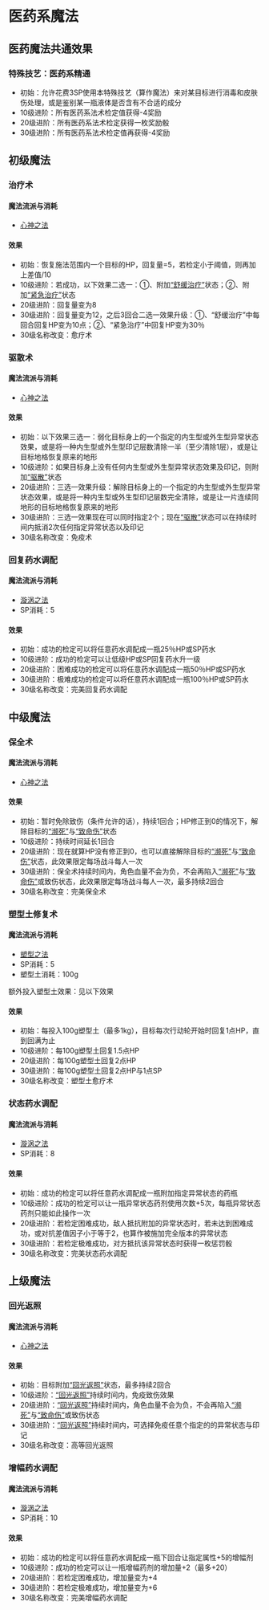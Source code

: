 # 医药系魔法

## 医药魔法共通效果

### 特殊技艺：医药系精通

* 初始：允许花费3SP使用本特殊技艺（算作魔法）来对某目标进行消毒和皮肤伤处理，或是鉴别某一瓶液体是否含有不合适的成分
* 10级进阶：所有医药系法术检定值获得-4奖励
* 20级进阶：所有医药系法术检定获得一枚奖励骰
* 30级进阶：所有医药系法术检定值再获得-4奖励

## 初级魔法

### 治疗术

#### 魔法流派与消耗

* <a href="/rules/V4.x rules/8·magic/#心神之法" target="_blank">心神之法</a>

#### 效果

* 初始：恢复施法范围内一个目标的HP，回复量=5，若检定小于阈值，则再加上差值/10
* 10级进阶：若成功，以下效果二选一：①、附加<a href="../../../status/normal/#舒缓治疗" target="_blank">“舒缓治疗”</a>状态；②、附加<a href="../../../status/normal/#紧急治疗" target="_blank">“紧急治疗”</a>状态
* 20级进阶：回复量变为8
* 30级进阶：回复量变为12，之后3回合二选一效果升级：①、“舒缓治疗”中每回合回复HP变为10点；②、“紧急治疗”中回复HP变为30％
* 30级名称改变：愈疗术

### 驱散术

#### 魔法流派与消耗

* <a href="/rules/V4.x rules/8·magic/#心神之法" target="_blank">心神之法</a>

#### 效果

* 初始：以下效果三选一：弱化目标身上的一个指定的内生型或外生型异常状态效果，或是将一种内生型或外生型印记层数清除一半（至少清除1层），或是让目标地格恢复原来的地形
* 10级进阶：如果目标身上没有任何内生型或外生型异常状态效果及印记，则附加<a href="../../../status/normal/#驱散" target="_blank">“驱散”</a>状态
* 20级进阶：三选一效果升级：解除目标身上的一个指定的内生型或外生型异常状态效果，或是将一种内生型或外生型印记层数完全清除，或是让一片连续同地形的目标地格恢复原来的地形
* 30级进阶：三选一效果现在可以同时指定2个；现在<a href="../../../status/normal/#驱散" target="_blank">“驱散”</a>状态可以在持续时间内抵消2次任何指定异常状态以及印记
* 30级名称改变：免疫术

### 回复药水调配

#### 魔法流派与消耗

* <a href="/rules/V4.x rules/8·magic/#旋涡之法" target="_blank">漩涡之法</a>
* SP消耗：5

#### 效果

* 初始：成功的检定可以将任意药水调配成一瓶25％HP或SP药水
* 10级进阶：成功的检定可以让低级HP或SP回复药水升一级
* 20级进阶：困难成功的检定可以将任意药水调配成一瓶50％HP或SP药水
* 30级进阶：极难成功的检定可以将任意药水调配成一瓶100％HP或SP药水
* 30级名称改变：完美回复药水调配

## 中级魔法

### 保全术

#### 魔法流派与消耗

* <a href="/rules/V4.x rules/8·magic/#心神之法" target="_blank">心神之法</a>

#### 效果

* 初始：暂时免除致伤（条件允许的话），持续1回合；HP修正到0的情况下，解除目标的<a href="../../../status/normal/#濒死" target="_blank">“濒死”</a>与<a href="../../../status/normal/#致命伤" target="_blank">“致命伤”</a>状态
* 10级进阶：持续时间延长1回合
* 20级进阶：现在就算HP没有修正到0，也可以直接解除目标的<a href="../../../status/normal/#濒死" target="_blank">“濒死”</a>与<a href="../../../status/normal/#致命伤" target="_blank">“致命伤”</a>状态，此效果限定每场战斗每人一次
* 30级进阶：保全术持续时间内，角色血量不会为负，不会再陷入<a href="../../../status/normal/#濒死" target="_blank">“濒死”</a>与<a href="../../../status/normal/#致命伤" target="_blank">“致命伤”</a>或致伤状态，此效果限定每场战斗每人一次，最多持续2回合
* 30级名称改变：完美保全术

### 塑型土修复术

#### 魔法流派与消耗

* <a href="/rules/V4.x rules/8·magic/#塑型之法" target="_blank">塑型之法</a>
* SP消耗：5
* 塑型土消耗：100g

额外投入塑型土效果：见以下效果

#### 效果

* 初始：每投入100g塑型土（最多1kg），目标每次行动轮开始时回复1点HP，直到回满为止
* 10级进阶：每100g塑型土回复1.5点HP
* 20级进阶：每100g塑型土回复2点HP
* 30级进阶：每100g塑型土回复2点HP与1点SP
* 30级名称改变：塑型土愈疗术

### 状态药水调配

#### 魔法流派与消耗

* <a href="/rules/V4.x rules/8·magic/#旋涡之法" target="_blank">漩涡之法</a>
* SP消耗：8

#### 效果

* 初始：成功的检定可以将任意药水调配成一瓶附加指定异常状态的药瓶
* 10级进阶：成功的检定可以让一瓶异常状态药剂使用次数+5次，每瓶异常状态药剂只能如此操作一次
* 20级进阶：若检定困难成功，敌人抵抗附加的异常状态时，若未达到困难成功，或对抗差值因子小于等于2，也算作被施加完全版本的异常状态
* 30级进阶：若检定极难成功，对方抵抗该异常状态时获得一枚惩罚骰
* 30级名称改变：完美状态药水调配

## 上级魔法

### 回光返照

#### 魔法流派与消耗

* <a href="/rules/V4.x rules/8·magic/#心神之法" target="_blank">心神之法</a>

#### 效果

* 初始：目标附加<a href="../../../status/normal/#回光返照" target="_blank">“回光返照”</a>状态，最多持续2回合
* 10级进阶：<a href="../../../status/normal/#回光返照" target="_blank">“回光返照”</a>持续时间内，免疫致伤效果
* 20级进阶：<a href="../../../status/normal/#回光返照" target="_blank">“回光返照”</a>持续时间内，角色血量不会为负，不会再陷入<a href="../../../status/normal/#濒死" target="_blank">“濒死”</a>与<a href="../../../status/normal/#致命伤" target="_blank">“致命伤”</a>或致伤状态
* 30级进阶：<a href="../../../status/normal/#回光返照" target="_blank">“回光返照”</a>持续时间内，可选择免疫任意个指定的的异常状态与印记
* 30级名称改变：高等回光返照

### 增幅药水调配

#### 魔法流派与消耗

* <a href="/rules/V4.x rules/8·magic/#旋涡之法" target="_blank">漩涡之法</a>
* SP消耗：10

#### 效果

* 初始：成功的检定可以将任意药水调配成一瓶下回合让指定属性+5的增幅剂
* 10级进阶：成功的检定可以让一瓶增幅药剂的增加量+2（最多+20）
* 20级进阶：若检定困难成功，增加量变为+4
* 30级进阶：若检定极难成功，增加量变为+6
* 30级名称改变：完美增幅药水调配
